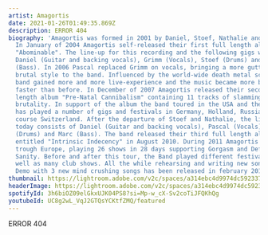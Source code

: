 ```yaml
---
artist: Amagortis
date: 2021-01-26T01:49:35.869Z
description: ERROR 404
biography: 'Amagortis was formed in 2001 by Daniel, Stoef, Nathalie and friends.
  In January of 2004 Amagortis self-released their first full length album
  "Abominable". The line-up for this recording and the following gigs was:
  Daniel (Guitar and backing vocals), Grimm (Vocals), Stoef (Drums) and Nathalie
  (Bass). In 2006 Pascal replaced Grimm on vocals, bringing a more guttural and
  brutal style to the band. Influenced by the world-wide death metal scene the
  band gained more and more live-experience and the music became more brutal and
  faster than before. In December of 2007 Amagortis released their second full
  length album "Pre-Natal Cannibalism" containing 11 tracks of slamming guttural
  brutality. In support of the album the band toured in the USA and the UK and
  has played a number of gigs and festivals in Germany, Holland, Russia and of
  course Switzerland. After the departure of Stoef and Nathalie, the line-up
  today consists of Daniel (Guitar and backing vocals), Pascal (Vocals), Ruppi
  (Drums) and Marc (Bass). The band released their third full length album
  entitled "Intrinsic Indecency" in August 2010. During 2011 Amagortis toured
  trough Europe, playing 26 shows in 28 days supporting Gorgasm and Defeated
  Sanity. Before and after this tour, the Band played different festivals as
  well as many club shows. All the while rehearsing and writing new songs. A
  Demo with 3 new mind crushing songs has been released in february 2012.'
thumbnail: https://lightroom.adobe.com/v2c/spaces/a314ebc4d9974dc592337c6cdd0126b2/assets/7080b80840f968551377adfa327ecc1e/revisions/9e558237e3f94b968c4b94fd859b9988/renditions/f963abcf54cd5b2cd19847a26bac1df3
headerImage: https://lightroom.adobe.com/v2c/spaces/a314ebc4d9974dc592337c6cdd0126b2/assets/7080b80840f968551377adfa327ecc1e/revisions/9e558237e3f94b968c4b94fd859b9988/renditions/f963abcf54cd5b2cd19847a26bac1df3
spotifyId: 3h6biOZ09elGkxUJK04PS8?si=Mp-w_cX-Sv2coTiJFQKhQg
youtubeId: UC8g2wL_VqJ2GTQsYCKtfZMQ/featured
---
```

ERROR 404
